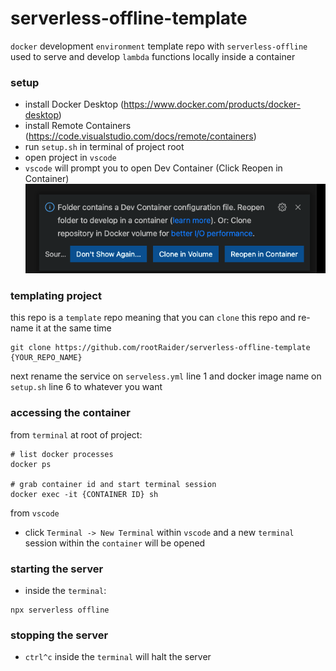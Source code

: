 # serverless-offline-template
`docker` development `environment` template repo with `serverless-offline` used to serve and develop `lambda` functions locally inside a container

### setup
* install Docker Desktop (https://www.docker.com/products/docker-desktop)
* install Remote Containers (https://code.visualstudio.com/docs/remote/containers)
* run `setup.sh` in terminal of project root
* open project in `vscode`
* `vscode` will prompt you to open Dev Container (Click Reopen in Container) ![Reopen in Container](vscode-prompt.png)

### templating project
this repo is a `template` repo meaning that you can `clone` this repo and re-name it at the same time
```
git clone https://github.com/rootRaider/serverless-offline-template {YOUR_REPO_NAME}
```
next rename the service on `serveless.yml` line 1 and docker image name on `setup.sh` line 6 to whatever you want

### accessing the container
from `terminal` at root of project:
```
# list docker processes
docker ps

# grab container id and start terminal session
docker exec -it {CONTAINER ID} sh
```
from `vscode`
* click `Terminal -> New Terminal` within `vscode` and a new `terminal` session within the `container` will be opened

### starting the server
* inside the `terminal`:
```
npx serverless offline
```

### stopping the server
* `ctrl^c` inside the `terminal` will halt the server
